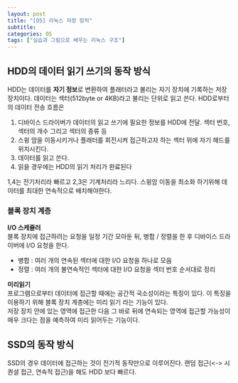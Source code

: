 ```yaml
---
layout: post
title: "[OS] 리눅스 저장 장치"
subtitle:
categories: OS
tags: ["실습과 그림으로 배우는 리눅스 구조"]
---
```


  
## HDD의 데이터 읽기 쓰기의 동작 방식  
HDD는 데이터를 **자기 정보**로 변환하여 플래터라고 불리는 자기 장치에 기록하는 저장 장치이다. 데이터는 섹터(512byte or 4KB)라고 불리는 단위로 읽고 쓴다. HDD로부터의 데이터 전송 흐름은   
1. 디바이스 드라이버가 데이터의 읽고 쓰기에 필요한 정보를 HDD에 전달. 섹터 번호, 섹터의 개수 그리고 섹터의 종류 등  
2. 스윙 암을 이동시키거나 플래터를 회전시켜 접근하고자 하는 섹터 위에 자기 헤드를 위치시킨다.   
3. 데이터를 읽고 쓴다.   
4. 읽을 경우에는 HDD의 읽기 처리가 완료된다  
  
1,4는 전기처리라 빠르고 2,3은 기계처리라 느리다. 스윙암 이동을 최소화 하기위해 데이터를 최대한 연속적으로 배치해야한다.   
  
### 블록 장치 계층  
**I/O 스케쥴러**  
블록 장치에 접근하려는 요청을 일정 기간 모아둔 뒤, 병합 / 정렬을 한 후 디바이스 드라이버에 I/O 요청을 한다.  
- 병합 : 여러 개의 연속된 섹터에 대한 I/O 요청을 하나로 모음  
- 정렬 : 여러 개의 불연속적인 섹터에 대한 I/O 요청을 섹터 번호 순서대로 정리  
  
**미리읽기**  
프로그램으로부터 데이터에 접근할 때에는 공간적 국소성이라는 특징이 있다. 이 특징을 이용하기 위해 블록 장치 계층에는 미리 읽기 라는 기능이 있다.   
저장 장치 안에 있는 영역에 접근한 다음 그 바로 뒤에 연속되는 영역에 접근할 가능성이 매우 크다는 점을 예측하여 미리 읽어두는 기능이다.   
  
## SSD의 동작 방식  
SSD의 경우 데이터에 접근하는 것이 전기적 동작만으로 이루어진다. 랜덤 접근(<-> 시퀀셜 접근, 연속적 접근)을 해도 HDD 보다 빠르다.   